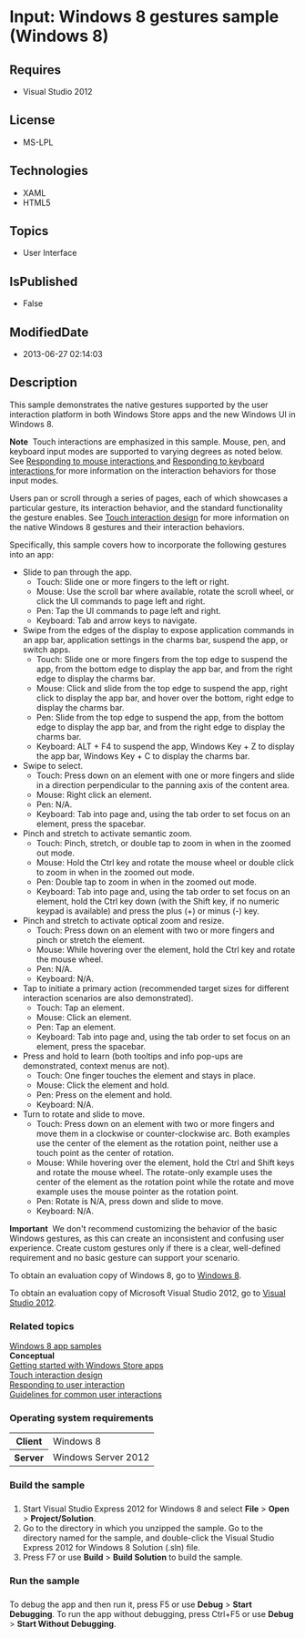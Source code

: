 # Input: Windows 8 gestures sample (Windows 8)
## Requires
* Visual Studio 2012
## License
* MS-LPL
## Technologies
* XAML
* HTML5
## Topics
* User Interface
## IsPublished
* False
## ModifiedDate
* 2013-06-27 02:14:03
## Description

<div id="mainSection">
<p>This sample demonstrates the native gestures supported by the user interaction platform in both Windows Store apps and the new Windows UI in Windows&nbsp;8.
</p>
<p class="note"><b>Note</b>&nbsp;&nbsp;Touch interactions are emphasized in this sample. Mouse, pen, and keyboard input modes are supported to varying degrees as noted below. See
<a href="http://go.microsoft.com/fwlink/?LinkID=268457">Responding to mouse interactions
</a>and <a href="http://go.microsoft.com/fwlink/?LinkID=268459">Responding to keyboard interactions
</a>for more information on the interaction behaviors for those input modes.</p>
<p>Users pan or scroll through a series of pages, each of which showcases a particular gesture, its interaction behavior, and the standard functionality the gesture enables. See
<a href="http://go.microsoft.com/fwlink/?LinkID=268162">Touch interaction design</a> for more information on the native Windows&nbsp;8 gestures and their interaction behaviors.</p>
<p>Specifically, this sample covers how to incorporate the following gestures into an app:</p>
<ul>
<li>Slide to pan through the app.
<ul>
<li>Touch: Slide one or more fingers to the left or right. </li><li>Mouse: Use the scroll bar where available, rotate the scroll wheel, or click the UI commands to page left and right.
</li><li>Pen: Tap the UI commands to page left and right. </li><li>Keyboard: Tab and arrow keys to navigate. </li></ul>
</li><li>Swipe from the edges of the display to expose application commands in an app bar, application settings in the charms bar, suspend the app, or switch apps.
<ul>
<li>Touch: Slide one or more fingers from the top edge to suspend the app, from the bottom edge to display the app bar, and from the right edge to display the charms bar.
</li><li>Mouse: Click and slide from the top edge to suspend the app, right click to display the app bar, and hover over the bottom, right edge to display the charms bar.
</li><li>Pen: Slide from the top edge to suspend the app, from the bottom edge to display the app bar, and from the right edge to display the charms bar.
</li><li>Keyboard: ALT &#43; F4 to suspend the app, Windows Key &#43; Z to display the app bar, Windows Key &#43; C to display the charms bar.
</li></ul>
</li><li>Swipe to select.
<ul>
<li>Touch: Press down on an element with one or more fingers and slide in a direction perpendicular to the panning axis of the content area.
</li><li>Mouse: Right click an element. </li><li>Pen: N/A. </li><li>Keyboard: Tab into page and, using the tab order to set focus on an element, press the spacebar.
</li></ul>
</li><li>Pinch and stretch to activate semantic zoom.
<ul>
<li>Touch: Pinch, stretch, or double tap to zoom in when in the zoomed out mode. </li><li>Mouse: Hold the Ctrl key and rotate the mouse wheel or double click to zoom in when in the zoomed out mode.
</li><li>Pen: Double tap to zoom in when in the zoomed out mode. </li><li>Keyboard: Tab into page and, using the tab order to set focus on an element, hold the Ctrl key down (with the Shift key, if no numeric keypad is available) and press the plus (&#43;) or minus (-) key.
</li></ul>
</li><li>Pinch and stretch to activate optical zoom and resize.
<ul>
<li>Touch: Press down on an element with two or more fingers and pinch or stretch the element.
</li><li>Mouse: While hovering over the element, hold the Ctrl key and rotate the mouse wheel.
</li><li>Pen: N/A. </li><li>Keyboard: N/A. </li></ul>
</li><li>Tap to initiate a primary action (recommended target sizes for different interaction scenarios are also demonstrated).
<ul>
<li>Touch: Tap an element. </li><li>Mouse: Click an element. </li><li>Pen: Tap an element. </li><li>Keyboard: Tab into page and, using the tab order to set focus on an element, press the spacebar.
</li></ul>
</li><li>Press and hold to learn (both tooltips and info pop-ups are demonstrated, context menus are not).
<ul>
<li>Touch: One finger touches the element and stays in place. </li><li>Mouse: Click the element and hold. </li><li>Pen: Press on the element and hold. </li><li>Keyboard: N/A. </li></ul>
</li><li>Turn to rotate and slide to move.
<ul>
<li>Touch: Press down on an element with two or more fingers and move them in a clockwise or counter-clockwise arc. Both examples use the center of the element as the rotation point, neither use a touch point as the center of rotation.
</li><li>Mouse: While hovering over the element, hold the Ctrl and Shift keys and rotate the mouse wheel. The rotate-only example uses the center of the element as the rotation point while the rotate and move example uses the mouse pointer as the rotation point.
</li><li>Pen: Rotate is N/A, press down and slide to move. </li><li>Keyboard: N/A. </li></ul>
</li></ul>
<p></p>
<p class="note"><b>Important</b>&nbsp;&nbsp;We don't recommend customizing the behavior of the basic Windows gestures, as this can create an inconsistent and confusing user experience. Create custom gestures only if there is a clear, well-defined requirement and no
 basic gesture can support your scenario.</p>
<p>To obtain an evaluation copy of Windows&nbsp;8, go to <a href="http://go.microsoft.com/fwlink/?LinkId=241655">
Windows&nbsp;8</a>.</p>
<p>To obtain an evaluation copy of Microsoft Visual Studio&nbsp;2012, go to <a href="http://go.microsoft.com/fwlink/?LinkId=241656">
Visual Studio&nbsp;2012</a>. </p>
<h3><a id="related_topics"></a>Related topics</h3>
<dl><dt><a href="http://go.microsoft.com/fwlink/p/?LinkID=227694">Windows 8 app samples</a>
</dt><dt><b>Conceptual</b> </dt><dt><a href="http://msdn.microsoft.com/library/windows/apps/">Getting started with Windows Store apps</a>
</dt><dt><a href="http://go.microsoft.com/fwlink/?LinkID=268162">Touch interaction design</a>
</dt><dt><a href="http://msdn.microsoft.com/library/windows/apps/hh700412">Responding to user interaction</a>
</dt><dt><a href="http://go.microsoft.com/fwlink/?LinkID=268599">Guidelines for common user interactions</a>
</dt></dl>
<h3>Operating system requirements</h3>
<table>
<tbody>
<tr>
<th>Client</th>
<td><dt>Windows&nbsp;8 </dt></td>
</tr>
<tr>
<th>Server</th>
<td><dt>Windows Server&nbsp;2012 </dt></td>
</tr>
</tbody>
</table>
<h3>Build the sample</h3>
<h3><a id="build"></a><a id="BUILD"></a></h3>
<ol>
<li>Start Visual Studio Express&nbsp;2012 for Windows&nbsp;8 and select <b>File</b> &gt; <b>
Open</b> &gt; <b>Project/Solution</b>. </li><li>Go to the directory in which you unzipped the sample. Go to the directory named for the sample, and double-click the Visual Studio Express&nbsp;2012 for Windows&nbsp;8 Solution (.sln) file.
</li><li>Press F7 or use <b>Build</b> &gt; <b>Build Solution</b> to build the sample. </li></ol>
<h3>Run the sample</h3>
<h3><a id="run"></a><a id="RUN"></a></h3>
<p>To debug the app and then run it, press F5 or use <b>Debug</b> &gt; <b>Start Debugging</b>. To run the app without debugging, press Ctrl&#43;F5 or use
<b>Debug</b> &gt; <b>Start Without Debugging</b>.</p>
</div>
